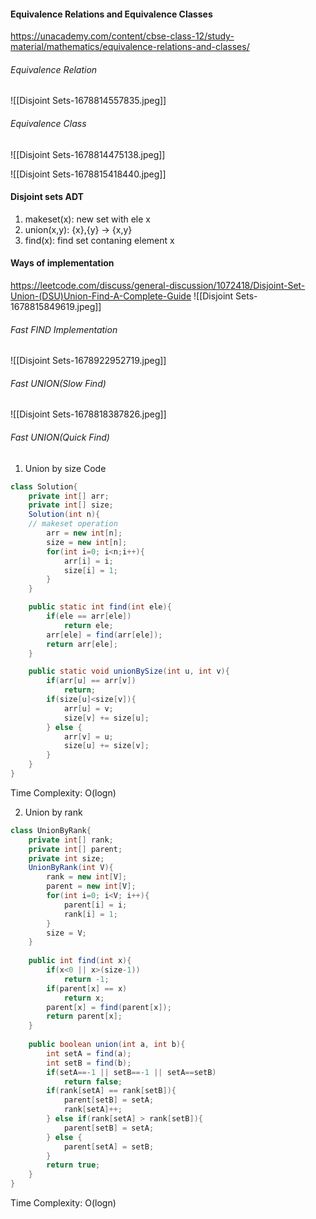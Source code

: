 #### Equivalence Relations and Equivalence Classes
https://unacademy.com/content/cbse-class-12/study-material/mathematics/equivalence-relations-and-classes/

###### Equivalence Relation
![[Disjoint Sets-1678814557835.jpeg]]

###### Equivalence Class
![[Disjoint Sets-1678814475138.jpeg]]

![[Disjoint Sets-1678815418440.jpeg]]

#### Disjoint sets ADT
1) makeset(x): new set with ele x
2) union(x,y): {x},{y} -> {x,y}
3) find(x): find set contaning element x

#### Ways of implementation
https://leetcode.com/discuss/general-discussion/1072418/Disjoint-Set-Union-(DSU)Union-Find-A-Complete-Guide
![[Disjoint Sets-1678815849619.jpeg]]

###### Fast FIND Implementation
![[Disjoint Sets-1678922952719.jpeg]]

###### Fast UNION(Slow Find)
![[Disjoint Sets-1678818387826.jpeg]]

###### Fast UNION(Quick Find)
1) Union by size
Code
```java
class Solution{
	private int[] arr;
	private int[] size;
	Solution(int n){
	// makeset operation
		arr = new int[n];
		size = new int[n];
		for(int i=0; i<n;i++){
			arr[i] = i;
			size[i] = 1;
		}
	}

	public static int find(int ele){
		if(ele == arr[ele])
			return ele;
		arr[ele] = find(arr[ele]);
		return arr[ele];
	}

	public static void unionBySize(int u, int v){
		if(arr[u] == arr[v])
			return;
		if(size[u]<size[v]){
			arr[u] = v;
			size[v] += size[u];
		} else {
			arr[v] = u;
			size[u] += size[v];
		}
	}
}
```
Time Complexity: O(logn) 

2) Union by rank
```java
class UnionByRank{
    private int[] rank;
    private int[] parent;
    private int size;
    UnionByRank(int V){
        rank = new int[V];
        parent = new int[V];
        for(int i=0; i<V; i++){
            parent[i] = i;
            rank[i] = 1;
        }
        size = V;
    }
    
    public int find(int x){
        if(x<0 || x>(size-1))
            return -1;
        if(parent[x] == x)
            return x;
        parent[x] = find(parent[x]);
        return parent[x];
    }
    
    public boolean union(int a, int b){
        int setA = find(a);
        int setB = find(b);
        if(setA==-1 || setB==-1 || setA==setB)
            return false;
        if(rank[setA] == rank[setB]){
            parent[setB] = setA;
            rank[setA]++;
        } else if(rank[setA] > rank[setB]){
            parent[setB] = setA;
        } else {
            parent[setA] = setB;
        }
        return true;
    }
}
```
Time Complexity: O(logn)